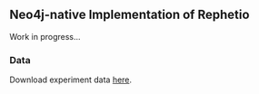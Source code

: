 ## Neo4j-native Implementation of Rephetio

Work in progress...

### Data

Download experiment data [here](https://www.dropbox.com/s/ydpparlhj8yshzt/data.zip?dl=1).